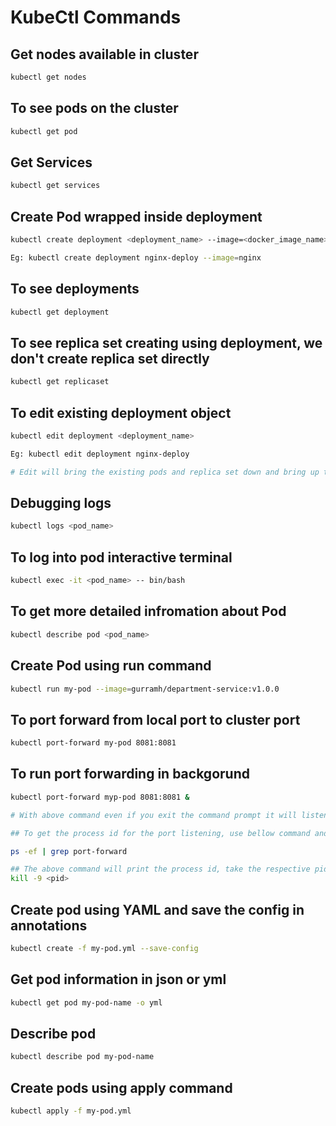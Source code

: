 # KubeCtl Commands

## Get nodes available in cluster

```sh
kubectl get nodes
```

## To see pods on the cluster

```sh
kubectl get pod
```

## Get Services

```sh
kubectl get services
```

## Create Pod wrapped inside deployment

```sh
kubectl create deployment <deployment_name> --image=<docker_image_name>

Eg: kubectl create deployment nginx-deploy --image=nginx
```

## To see deployments

```sh
kubectl get deployment
```

## To see replica set creating using deployment, we don't create replica set directly

```sh
kubectl get replicaset
```

## To edit existing deployment object

```sh
kubectl edit deployment <deployment_name>

Eg: kubectl edit deployment nginx-deploy

# Edit will bring the existing pods and replica set down and bring up the new pods and replica set with new configuration
```

## Debugging logs

```sh
kubectl logs <pod_name>
```

## To log into pod interactive terminal

```sh
kubectl exec -it <pod_name> -- bin/bash
```

## To get more detailed infromation about Pod

```sh
kubectl describe pod <pod_name>
```

## Create Pod using run command

```sh
kubectl run my-pod --image=gurramh/department-service:v1.0.0
```

## To port forward from local port to cluster port

```sh
kubectl port-forward my-pod 8081:8081
```

## To run port forwarding in backgorund

```sh
kubectl port-forward myp-pod 8081:8081 &

# With above command even if you exit the command prompt it will listening on the port in background

## To get the process id for the port listening, use bellow command and kill the process to release the port number

ps -ef | grep port-forward

## The above command will print the process id, take the respective pid and kill it
kill -9 <pid>
```

## Create pod using YAML and save the config in annotations

```sh
kubectl create -f my-pod.yml --save-config
```

## Get pod information in json or yml

```sh
kubectl get pod my-pod-name -o yml
```

## Describe pod

```sh
kubectl describe pod my-pod-name
```

## Create pods using apply command

```sh
kubectl apply -f my-pod.yml
```


